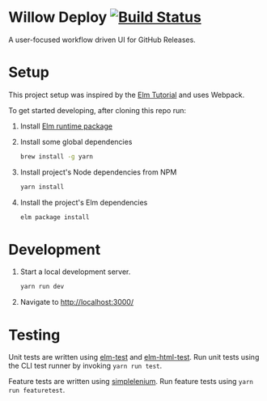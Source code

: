 # Willow Deploy [![Build Status](https://travis-ci.org/WillowDeploy/willow-deploy.svg?branch=master)](https://travis-ci.org/WillowDeploy/willow-deploy)

A user-focused workflow driven UI for GitHub Releases. 

# Setup

This project setup was inspired by the [Elm Tutorial](https://www.elm-tutorial.org/en/04-starting/06-webpack-4.html) and uses Webpack.

To get started developing, after cloning this repo run:

1) Install [Elm runtime package](https://guide.elm-lang.org/install.html)

1) Install some global dependencies
   ```bash
   brew install -g yarn
   ```

1) Install project's Node dependencies from NPM
   ```bash
   yarn install
   ```

1) Install the project's Elm dependencies
   ```bash
   elm package install
   ```

# Development

1) Start a local development server.
   ```bash
   yarn run dev
   ```
1) Navigate to [http://localhost:3000/](http://localhost:3000/)

# Testing

Unit tests are written using [elm-test](http://package.elm-lang.org/packages/elm-community/elm-test) and [elm-html-test](http://package.elm-lang.org/packages/eeue56/elm-html-test). Run unit tests using the CLI test runner by invoking `yarn run test`.

Feature tests are written using [simplelenium](https://github.com/dgageot/simplelenium). Run feature tests using `yarn run featuretest`.
